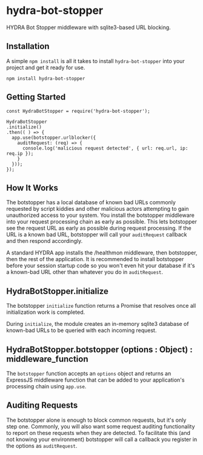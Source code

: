 # hydra-bot-stopper

HYDRA Bot Stopper middleware with sqlite3-based URL blocking.

## Installation

A simple `npm install` is all it takes to install `hydra-bot-stopper` into your project and get it ready for use.

```
npm install hydra-bot-stopper
```

## Getting Started

```
const HydraBotStopper = require('hydra-bot-stopper');

HydraBotStopper
.initialize()
.then(( ) => {
  app.use(botstopper.urlblocker({
    auditRequest: (req) => {
      console.log('malicious request detected', { url: req.url, ip: req.ip });
    }
  }));
});
```

## How It Works

The botstopper has a local database of known bad URLs commonly requested by script kiddies and other malicious actors attempting to gain unauthorized access to your system. You install the botstopper middleware into your request processing chain as early as possible. This lets botstopper see the request URL as early as possible during request processing. If the URL is a known bad URL, botstopper will call your `auditRequest` callback and then respond accordingly.

A standard HYDRA app installs the /healthmon middleware, then botstopper, then the rest of the application. It is recommended to install botstopper before your session startup code so you won't even hit your database if it's a known-bad URL other than whatever you do in `auditRequest`.

## HydraBotStopper.initialize

The botstopper `initialize` function returns a Promise that resolves once all initialization work is completed.

During `initialize`, the module creates an in-memory sqlite3 database of known-bad URLs to be queried with each incoming request.

## HydraBotStopper.botstopper (options : Object) : middleware_function

The `botstopper` function accepts an `options` object and returns an ExpressJS middleware function that can be added to your application's processing chain using `app.use`.

## Auditing Requests

The botstopper alone is enough to block common requests, but it's only step one. Commonly, you will also want some request auditing functionality to report on these requests when they are detected. To facilitate this (and not knowing your environment) botstopper will call a callback you register in the options as `auditRequest`.